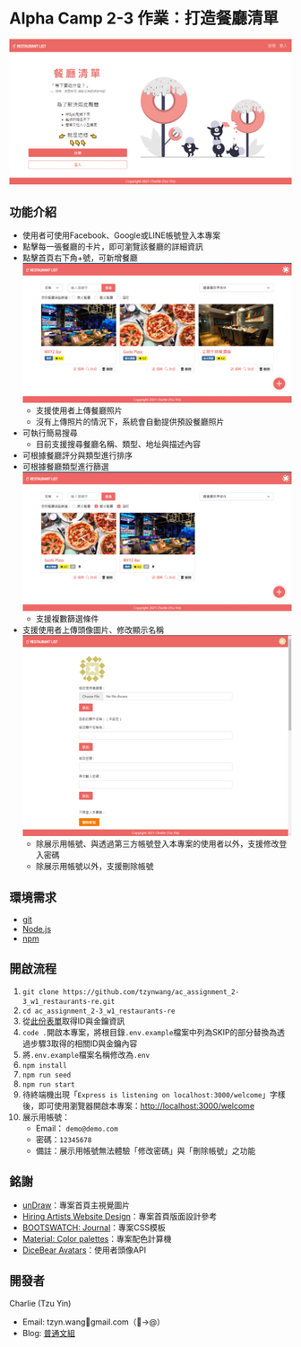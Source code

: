 # Alpha Camp 2-3 作業：打造餐廳清單

![Project cover image](./.README/CoverImage.png)

## 功能介紹
- 使用者可使用Facebook、Google或LINE帳號登入本專案
- 點擊每一張餐廳的卡片，即可瀏覽該餐廳的詳細資訊
- 點擊首頁右下角+號，可新增餐廳
  ![Project index image](./.README/indexImage.png)
  - 支援使用者上傳餐廳照片
  - 沒有上傳照片的情況下，系統會自動提供預設餐廳照片
- 可執行簡易搜尋
  - 目前支援搜尋餐廳名稱、類型、地址與描述內容
- 可根據餐廳評分與類型進行排序
- 可根據餐廳類型進行篩選
  ![Project filter image](./.README/filterImage.png)
  - 支援複數篩選條件
- 支援使用者上傳頭像圖片、修改顯示名稱
  ![Project user setting image](./.README/userSettingImage.png)
  - 除展示用帳號、與透過第三方帳號登入本專案的使用者以外，支援修改登入密碼
  - 除展示用帳號以外，支援刪除帳號

## 環境需求
- [git](https://git-scm.com/downloads)
- [Node.js](https://nodejs.org/en/)
- [npm](https://www.npmjs.com/get-npm)

## 開啟流程
1. `git clone https://github.com/tzynwang/ac_assignment_2-3_w1_restaurants-re.git`
1. `cd ac_assignment_2-3_w1_restaurants-re`
1. 從[此份表單](https://forms.gle/QXcnCK7eebX8LefGA)取得ID與金鑰資訊
1. `code .`開啟本專案，將根目錄`.env.example`檔案中列為SKIP的部分替換為透過步驟3取得的相關ID與金鑰內容
1. 將`.env.example`檔案名稱修改為`.env`
1. `npm install`
1. `npm run seed`
1. `npm run start`
1. 待終端機出現「`Express is listening on localhost:3000/welcome`」字樣後，即可使用瀏覽器開啟本專案：[http://localhost:3000/welcome](http://localhost:3000/welcome)
1. 展示用帳號：
    - Email： `demo@demo.com`
    - 密碼：`12345678`
    - 備註：展示用帳號無法體驗「修改密碼」與「刪除帳號」之功能

## 銘謝
- [unDraw](https://undraw.co/)：專案首頁主視覺圖片
- [Hiring Artists Website Design](https://dribbble.com/shots/6158271-Hiring-Artists-Website-Design)：專案首頁版面設計參考
- [BOOTSWATCH: Journal](https://bootswatch.com/journal/)：專案CSS模板
- [Material: Color palettes](https://material.io/design/color/the-color-system.html#tools-for-picking-colors)：專案配色計算機
- [DiceBear Avatars](https://avatars.dicebear.com/docs/http-api)：使用者頭像API

## 開發者
Charlie (Tzu Yin)
- Email: tzyn.wang🍩gmail.com（🍩→@）
- Blog: [普通文組](https://tzynwang.github.io/)